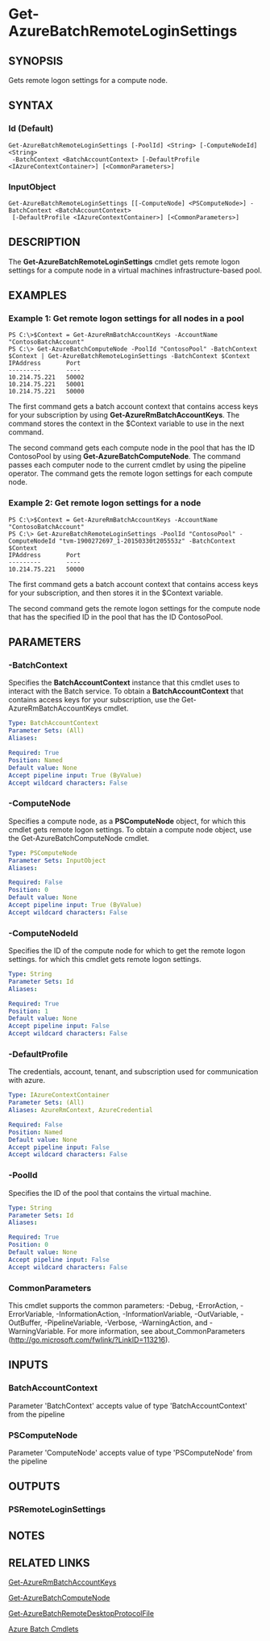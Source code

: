 ﻿---
external help file: Microsoft.Azure.Commands.Batch.dll-Help.xml
Module Name: AzureRM.Batch
ms.assetid: 07811B64-6A77-452C-B148-DE8C13E73DEF
online help: https://docs.microsoft.com/en-us/powershell/module/azurerm.batch/get-azurebatchremoteloginsettings
schema: 2.0.0
---

# Get-AzureBatchRemoteLoginSettings

## SYNOPSIS
Gets remote logon settings for a compute node.

## SYNTAX

### Id (Default)
```
Get-AzureBatchRemoteLoginSettings [-PoolId] <String> [-ComputeNodeId] <String>
 -BatchContext <BatchAccountContext> [-DefaultProfile <IAzureContextContainer>] [<CommonParameters>]
```

### InputObject
```
Get-AzureBatchRemoteLoginSettings [[-ComputeNode] <PSComputeNode>] -BatchContext <BatchAccountContext>
 [-DefaultProfile <IAzureContextContainer>] [<CommonParameters>]
```

## DESCRIPTION
The **Get-AzureBatchRemoteLoginSettings** cmdlet gets remote logon settings for a compute node in a virtual machines infrastructure-based pool.

## EXAMPLES

### Example 1: Get remote logon settings for all nodes in a pool
```
PS C:\>$Context = Get-AzureRmBatchAccountKeys -AccountName "ContosoBatchAccount"
PS C:\> Get-AzureBatchComputeNode -PoolId "ContosoPool" -BatchContext $Context | Get-AzureBatchRemoteLoginSettings -BatchContext $Context
IPAddress       Port
---------       ----
10.214.75.221   50002
10.214.75.221   50001
10.214.75.221   50000
```

The first command gets a batch account context that contains access keys for your subscription by using **Get-AzureRmBatchAccountKeys**.
The command stores the context in the $Context variable to use in the next command.

The second command gets each compute node in the pool that has the ID ContosoPool by using **Get-AzureBatchComputeNode**.
The command passes each computer node to the current cmdlet by using the pipeline operator.
The command gets the remote logon settings for each compute node.

### Example 2: Get remote logon settings for a node
```
PS C:\>$Context = Get-AzureRmBatchAccountKeys -AccountName "ContosoBatchAccount"
PS C:\> Get-AzureBatchRemoteLoginSettings -PoolId "ContosoPool" -ComputeNodeId "tvm-1900272697_1-20150330t205553z" -BatchContext $Context
IPAddress       Port
---------       ----
10.214.75.221   50000
```

The first command gets a batch account context that contains access keys for your subscription, and then stores it in the $Context variable.

The second command gets the remote logon settings for the compute node that has the specified ID in the pool that has the ID ContosoPool.

## PARAMETERS

### -BatchContext
Specifies the **BatchAccountContext** instance that this cmdlet uses to interact with the Batch service.
To obtain a **BatchAccountContext** that contains access keys for your subscription, use the Get-AzureRmBatchAccountKeys cmdlet.

```yaml
Type: BatchAccountContext
Parameter Sets: (All)
Aliases: 

Required: True
Position: Named
Default value: None
Accept pipeline input: True (ByValue)
Accept wildcard characters: False
```

### -ComputeNode
Specifies a compute node, as a **PSComputeNode** object, for which this cmdlet gets remote logon settings.
To obtain a compute node object, use the Get-AzureBatchComputeNode cmdlet.

```yaml
Type: PSComputeNode
Parameter Sets: InputObject
Aliases: 

Required: False
Position: 0
Default value: None
Accept pipeline input: True (ByValue)
Accept wildcard characters: False
```

### -ComputeNodeId
Specifies the ID of the compute node for which to get the remote logon settings.
for which this cmdlet gets remote logon settings.

```yaml
Type: String
Parameter Sets: Id
Aliases: 

Required: True
Position: 1
Default value: None
Accept pipeline input: False
Accept wildcard characters: False
```

### -DefaultProfile
The credentials, account, tenant, and subscription used for communication with azure.

```yaml
Type: IAzureContextContainer
Parameter Sets: (All)
Aliases: AzureRmContext, AzureCredential

Required: False
Position: Named
Default value: None
Accept pipeline input: False
Accept wildcard characters: False
```

### -PoolId
Specifies the ID of the pool that contains the virtual machine.

```yaml
Type: String
Parameter Sets: Id
Aliases: 

Required: True
Position: 0
Default value: None
Accept pipeline input: False
Accept wildcard characters: False
```

### CommonParameters
This cmdlet supports the common parameters: -Debug, -ErrorAction, -ErrorVariable, -InformationAction, -InformationVariable, -OutVariable, -OutBuffer, -PipelineVariable, -Verbose, -WarningAction, and -WarningVariable. For more information, see about_CommonParameters (http://go.microsoft.com/fwlink/?LinkID=113216).

## INPUTS

### BatchAccountContext
Parameter 'BatchContext' accepts value of type 'BatchAccountContext' from the pipeline

### PSComputeNode
Parameter 'ComputeNode' accepts value of type 'PSComputeNode' from the pipeline

## OUTPUTS

### PSRemoteLoginSettings

## NOTES

## RELATED LINKS

[Get-AzureRmBatchAccountKeys](./Get-AzureRmBatchAccountKeys.md)

[Get-AzureBatchComputeNode](./Get-AzureBatchComputeNode.md)

[Get-AzureBatchRemoteDesktopProtocolFile](./Get-AzureBatchRemoteDesktopProtocolFile.md)

[Azure Batch Cmdlets](./AzureRM.Batch.md)


